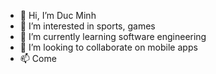 - 👋 Hi, I’m Duc Minh
- 👀 I’m interested in sports, games 
- 🌱 I’m currently learning software engineering 
- 💞️ I’m looking to collaborate on mobile apps
- 📫 Come

<!---
minhvduc/minhvduc is a ✨ special ✨ repository because its `README.md` (this file) appears on your GitHub profile.
You can click the Preview link to take a look at your changes.
--->
